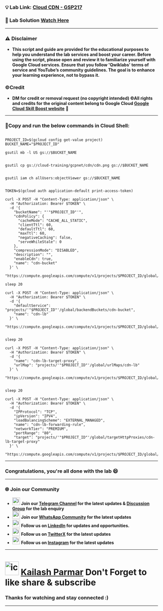 
### 💡 Lab Link: [Cloud CDN - GSP217](https://www.cloudskillsboost.google/games/6435/labs/40486)

### 🚀 Lab Solution [Watch Here](https://youtu.be/3Vw1p5itVrA)

---

### ⚠️ Disclaimer
- **This script and guide are provided for  the educational purposes to help you understand the lab services and boost your career. Before using the script, please open and review it to familiarize yourself with Google Cloud services. Ensure that you follow 'Qwiklabs' terms of service and YouTube’s community guidelines. The goal is to enhance your learning experience, not to bypass it.**

### ©Credit
- **DM for credit or removal request (no copyright intended) ©All rights and credits for the original content belong to Google Cloud [Google Cloud Skill Boost website](https://www.cloudskillsboost.google/)** 🙏

---

### 🚨Copy and run the below commands in Cloud Shell:

```

PROJECT_ID=$(gcloud config get-value project)
BUCKET_NAME="$PROJECT_ID"

gsutil mb -l US gs://$BUCKET_NAME


gsutil cp gs://cloud-training/gcpnet/cdn/cdn.png gs://$BUCKET_NAME


gsutil iam ch allUsers:objectViewer gs://$BUCKET_NAME


TOKEN=$(gcloud auth application-default print-access-token)

curl -X POST -H "Content-Type: application/json" \
  -H "Authorization: Bearer $TOKEN" \
  -d '{
    "bucketName": "'"$PROJECT_ID"'",
    "cdnPolicy": {
      "cacheMode": "CACHE_ALL_STATIC",
      "clientTtl": 60,
      "defaultTtl": 60,
      "maxTtl": 60,
      "negativeCaching": false,
      "serveWhileStale": 0
    },
    "compressionMode": "DISABLED",
    "description": "",
    "enableCdn": true,
    "name": "cdn-bucket"
  }' \
  "https://compute.googleapis.com/compute/v1/projects/$PROJECT_ID/global/backendBuckets"

sleep 20

curl -X POST -H "Content-Type: application/json" \
  -H "Authorization: Bearer $TOKEN" \
  -d '{
    "defaultService": "projects/'"$PROJECT_ID"'/global/backendBuckets/cdn-bucket",
    "name": "cdn-lb"
  }' \
  "https://compute.googleapis.com/compute/v1/projects/$PROJECT_ID/global/urlMaps"


sleep 20

curl -X POST -H "Content-Type: application/json" \
  -H "Authorization: Bearer $TOKEN" \
  -d '{
    "name": "cdn-lb-target-proxy",
    "urlMap": "projects/'"$PROJECT_ID"'/global/urlMaps/cdn-lb"
  }' \
  "https://compute.googleapis.com/compute/v1/projects/$PROJECT_ID/global/targetHttpProxies"


sleep 20

curl -X POST -H "Content-Type: application/json" \
  -H "Authorization: Bearer $TOKEN" \
  -d '{
    "IPProtocol": "TCP",
    "ipVersion": "IPV4",
    "loadBalancingScheme": "EXTERNAL_MANAGED",
    "name": "cdn-lb-forwarding-rule",
    "networkTier": "PREMIUM",
    "portRange": "80",
    "target": "projects/'"$PROJECT_ID"'/global/targetHttpProxies/cdn-lb-target-proxy"
  }' \
  "https://compute.googleapis.com/compute/v1/projects/$PROJECT_ID/global/forwardingRules"
```

---

### Congratulations, you're all done with the lab 😄

---

### 🌐 Join our Community

- <img src="https://github.com/user-attachments/assets/a4a4b767-151c-461d-bca1-da6d4c0cd68a" alt="icon" width="25" height="25"> **Join our [Telegram Channel](https://t.me/Microsoft_Student_Developer_Com) for the latest updates & [Discussion Group](https://t.me/Techcpschat) for the lab enquiry**
- <img src="https://github.com/user-attachments/assets/aa10b8b2-5424-40bc-8911-7969f29f6dae" alt="icon" width="25" height="25"> **Join our [WhatsApp Community](https://whatsapp.com/channel/) for the latest updates**
- <img src="https://github.com/user-attachments/assets/b9da471b-2f46-4d39-bea9-acdb3b3a23b0" alt="icon" width="25" height="25"> **Follow us on [LinkedIn](www.linkedin.com/in/kailash-parmar-40071b135) for updates and opportunities.**
- <img src="https://github.com/user-attachments/assets/a045f610-775d-432a-b171-97a2d19718e2" alt="icon" width="25" height="25"> **Follow us on [TwitterX](https://x.com/kailash801) for the latest updates**
- <img src="https://github.com/user-attachments/assets/84e23456-7ed3-402a-a8a9-5d2fb5b44849" alt="icon" width="25" height="25"> **Follow us on [Instagram](https://instagram.com/_kailash_parmar_/) for the latest updates**

---

# <img src="https://github.com/user-attachments/assets/6ee41001-c795-467c-8d96-06b56c246b9c" alt="icon" width="45" height="45"> [Kailash Parmar](https://www.youtube.com/@kailash_parmar) Don't Forget to like share & subscribe

### Thanks for watching and stay connected :)
---
